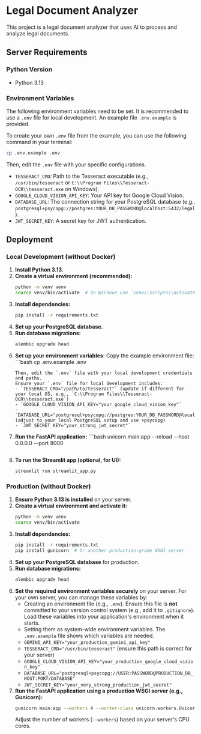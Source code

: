 # Legal Document Analyzer

This project is a legal document analyzer that uses AI to process and analyze legal documents.

## Server Requirements

### Python Version
- Python 3.13

### Environment Variables
The following environment variables need to be set. It is recommended to use a `.env` file for local development. An example file `.env.example` is provided.

To create your own `.env` file from the example, you can use the following command in your terminal:

```bash
cp .env.example .env
```

Then, edit the `.env` file with your specific configurations.

- `TESSERACT_CMD`: Path to the Tesseract executable (e.g., `/usr/bin/tesseract` or `C:\\Program Files\\Tesseract-OCR\\tesseract.exe` on Windows).
- `GOOGLE_CLOUD_VISION_API_KEY`: Your API key for Google Cloud Vision.
- `DATABASE_URL`: The connection string for your PostgreSQL database (e.g., `postgresql+psycopg://postgres:YOUR_DB_PASSWORD@localhost:5432/legal`).
- `JWT_SECRET_KEY`: A secret key for JWT authentication.

## Deployment

### Local Development (without Docker)
1.  **Install Python 3.13.**
2.  **Create a virtual environment (recommended):**
    ```bash
    python -m venv venv
    source venv/bin/activate  # On Windows use `venv\\Scripts\\activate`
    ```
3.  **Install dependencies:**
    ```bash
    pip install -r requirements.txt
    ```
4.  **Set up your PostgreSQL database.**
5.  **Run database migrations:**
    ```bash
    alembic upgrade head
    ```
6.  **Set up your environment variables:**
    Copy the example environment file:    ```bash
    cp .env.example .env
    ```
    Then, edit the `.env` file with your local development credentials and paths.
    Ensure your `.env` file for local development includes:
    - `TESSERACT_CMD="/path/to/tesseract"` (update if different for your local OS, e.g., `C:\\Program Files\\Tesseract-OCR\\tesseract.exe`)
    - `GOOGLE_CLOUD_VISION_API_KEY="your_google_cloud_vision_key"`
    - `DATABASE_URL="postgresql+psycopg://postgres:YOUR_DB_PASSWORD@localhost:5432/legal"` (adjust to your local PostgreSQL setup and use +psycopg)
    - `JWT_SECRET_KEY="your_strong_jwt_secret"`
7.  **Run the FastAPI application:**    ```bash
    uvicorn main:app --reload --host 0.0.0.0 --port 8000
    ```
8.  **To run the Streamlit app (optional, for UI):**
    ```bash
    streamlit run streamlit_app.py
    ```

### Production (without Docker)
1.  **Ensure Python 3.13 is installed** on your server.
2.  **Create a virtual environment and activate it:**
    ```bash
    python -m venv venv
    source venv/bin/activate
    ```
3.  **Install dependencies:**
    ```bash
    pip install -r requirements.txt
    pip install gunicorn  # Or another production-grade WSGI server
    ```
4.  **Set up your PostgreSQL database** for production.
5.  **Run database migrations:**
    ```bash
    alembic upgrade head
    ```
6.  **Set the required environment variables securely** on your server. For your own server, you can manage these variables by:
    *   Creating an environment file (e.g., `.env`). Ensure this file is **not** committed to your version control system (e.g., add it to `.gitignore`). Load these variables into your application's environment when it starts.
    *   Setting them as system-wide environment variables. The `.env.example` file shows which variables are needed.
    - `GEMINI_API_KEY="your_production_gemini_api_key"`
    - `TESSERACT_CMD="/usr/bin/tesseract"` (ensure this path is correct for your server)
    - `GOOGLE_CLOUD_VISION_API_KEY="your_production_google_cloud_vision_key"`
    - `DATABASE_URL="postgresql+psycopg://USER:PASSWORD@PRODUCTION_DB_HOST:PORT/DATABASE"`
    - `JWT_SECRET_KEY="your_very_strong_production_jwt_secret"`
7.  **Run the FastAPI application using a production WSGI server (e.g., Gunicorn):**
    ```bash
    gunicorn main:app --workers 4 --worker-class uvicorn.workers.UvicornWorker --bind 0.0.0.0:8000
    ```
    Adjust the number of workers (`--workers`) based on your server's CPU cores.

